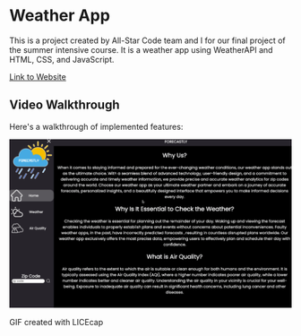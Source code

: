 # Weather App

This is a project created by All-Star Code team and I for our final project of the summer intensive course. It is a weather app using WeatherAPI and HTML, CSS, and JavaScript. 

<a href="https://majesticfelix.github.io/Demo-Day-Project/">Link to Website</a>

## Video Walkthrough

Here's a walkthrough of implemented features:

<img src='Forecastly.gif' title='Video Walkthrough' width='' alt='Video Walkthrough' />

GIF created with LICEcap
